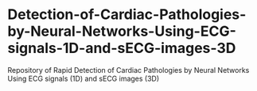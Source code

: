 # Detection-of-Cardiac-Pathologies-by-Neural-Networks-Using-ECG-signals-1D-and-sECG-images-3D
Repository of Rapid Detection of Cardiac Pathologies by Neural Networks Using ECG signals (1D) and sECG images (3D)
